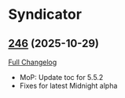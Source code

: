 # Syndicator

## [246](https://github.com/TheMouseNest/Syndicator/tree/246) (2025-10-29)
[Full Changelog](https://github.com/TheMouseNest/Syndicator/compare/245...246) 

- MoP: Update toc for 5.5.2  
- Fixes for latest Midnight alpha  
